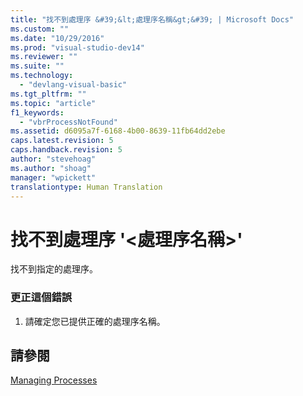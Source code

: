 ```yaml
---
title: "找不到處理序 &#39;&lt;處理序名稱&gt;&#39; | Microsoft Docs"
ms.custom: ""
ms.date: "10/29/2016"
ms.prod: "visual-studio-dev14"
ms.reviewer: ""
ms.suite: ""
ms.technology: 
  - "devlang-visual-basic"
ms.tgt_pltfrm: ""
ms.topic: "article"
f1_keywords: 
  - "vbrProcessNotFound"
ms.assetid: d6095a7f-6168-4b00-8639-11fb64dd2ebe
caps.latest.revision: 5
caps.handback.revision: 5
author: "stevehoag"
ms.author: "shoag"
manager: "wpickett"
translationtype: Human Translation
---
```

# 找不到處理序 &#39;&lt;處理序名稱&gt;&#39;
找不到指定的處理序。  
  
### 更正這個錯誤  
  
1.  請確定您已提供正確的處理序名稱。  
  
## 請參閱  
 [Managing Processes](http://msdn.microsoft.com/zh-tw/ef2f9767-330b-49f3-aa33-8574c241b9d2)